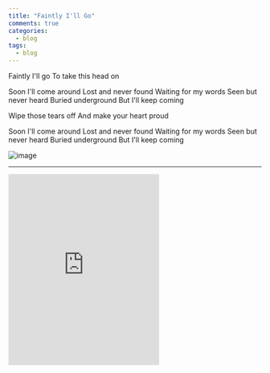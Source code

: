 ```yaml
---
title: "Faintly I'll Go"
comments: true
categories:
  - blog
tags:
  - blog
---
```


Faintly I'll go
To take this head on

Soon I'll come around
Lost and never found
Waiting for my words
Seen but never heard
Buried underground
But I'll keep coming


Wipe those tears off
And make your heart proud


Soon I'll come around
Lost and never found
Waiting for my words
Seen but never heard
Buried underground
But I'll keep coming

![image](https://github.com/dotMavriQ/dotmavriq.github.io/blob/master/assets/gifs/dotbaby.gif?raw=true)

---

<iframe src="https://open.spotify.com/embed?uri=spotify:track:5Pf5HwjqLAbYDVBQU7H7Oz" width="300" height="380" frameborder="0" allowtransparency="true" allow="encrypted-media"></iframe>